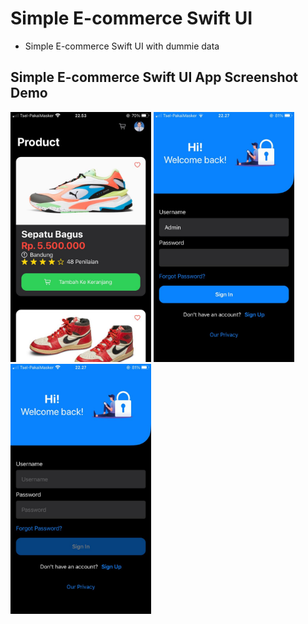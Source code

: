 # Simple E-commerce Swift UI
* Simple E-commerce Swift UI with dummie data
## Simple E-commerce Swift UI App Screenshot Demo

<p float="left">
  <img src="https://raw.githubusercontent.com/rizkyghani16/Simple-E-commerce-Swift-UI/main/1.jpeg" height="400" />
  <img src="https://raw.githubusercontent.com/rizkyghani16/Simple-E-commerce-Swift-UI/main/2.jpeg" height="400" />
  <img src="https://raw.githubusercontent.com/rizkyghani16/Simple-E-commerce-Swift-UI/main/3.jpeg" height="400" />
</p>
